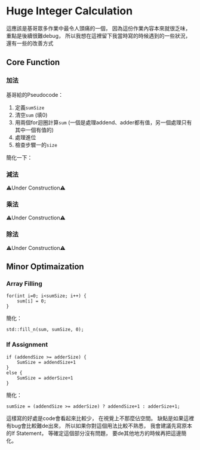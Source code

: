 # Huge Integer Calculation
這應該是基哥眾多作業中最令人頭痛的一個，
因為這份作業內容本來就很乏味，
重點是後續很難debug，
所以我想在這裡留下我當時寫的時候遇到的一些狀況，
還有一些的改善方式

## Core Function
### 加法
基哥給的Pseudocode：

1. 定義`sumSize`
2. 清空`sum` (填0)
3. 用兩個for迴圈計算`sum` (一個是處理addend、adder都有值，另一個處理只有其中一個有值的)
4. 處理進位
5. 檢查步驟一的`size`

簡化一下：


### 減法
⚠️Under Construction⚠️

### 乘法
⚠️Under Construction⚠️

### 除法
⚠️Under Construction⚠️

## Minor Optimaization
### Array Filling
```
for(int i=0; i<sumSize; i++) {
	sum[i] = 0;
}
```
簡化：

```
std::fill_n(sum, sumSize, 0);
```

### If Assignment
```
if (addendSize >= adderSize) {
    SumSize = addendSize+1
}
else {
    SumSize = adderSize+1
}
```
簡化：

```
sumSize = (addendSize >= adderSize) ? addendSize+1 : adderSize+1;
```
這樣寫的好處是code會看起來比較少，
在視覺上不那麼佔空間。
缺點是如果這裡有bug會比較難de出來，
所以如果你對這個用法比較不熟悉，
我會建議先寫原本的If Statement，
等確定這個部分沒有問題，
要de其他地方的時候再把這邊簡化。